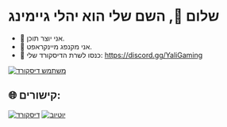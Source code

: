 # שלום 👋, השם שלי הוא יהלי גיימינג
- 🎥 אני יוצר תוכן.
- 🤖 אני מקנפג מיינקראפט.
- 📱 כנסו לשרת הדיסקורד שלי: https://discord.gg/YaliGaming

[![משתמש דיסקורד](https://lanyard.cnrad.dev/api/740548465737596998)](https://discord.com/users/740548465737596998)

## 🌐 קישורים:
[![דיסקורד](https://img.shields.io/badge/Discord-%237289DA.svg?logo=discord&logoColor=white)](https://web.yaligaming.com/discord) [![יוטיוב](https://img.shields.io/badge/YouTube-%23FF0000.svg?logo=YouTube&logoColor=white)](https://www.youtube.com/@YaliGaming) 
